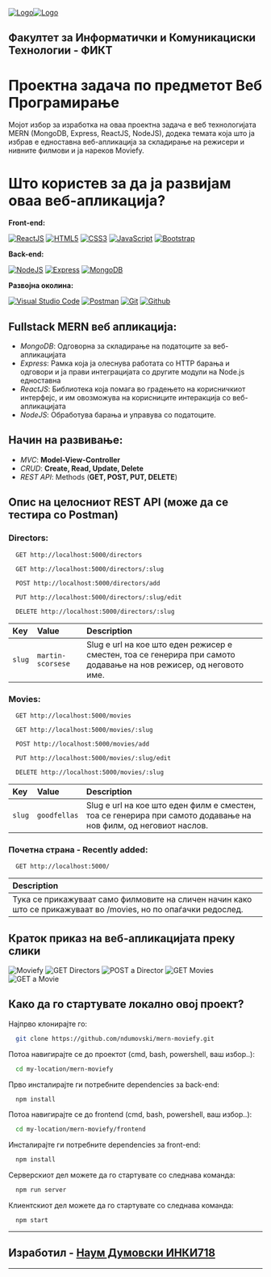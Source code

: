 [![Logo](/img/uklo-logo.png)](https://uklo.edu.mk/)[![Logo](/img/fict-logo.png)](https://fikt.uklo.edu.mk/) 

## **Факултет за Информатички и Комуникациски Технологии - ФИКТ**


# Проектна задача по предметот Веб Програмирање
Мојот избор за изработка на оваа проектна задача е веб технологијата MERN (MongoDB, Express, ReactJS, NodeJS), додека темата која што ја избрав е едноставна веб-апликација за складирање на режисери и нивните филмови и ја нареков Moviefy.

# Што користев за да ја развијам оваа веб-апликација?

**Front-end:**

[![ReactJS](https://img.shields.io/badge/React-20232A?style=for-the-badge&logo=react&logoColor=61DAFB)](https://www.npmjs.com/package/react)
[![HTML5](https://img.shields.io/badge/HTML5-E34F26?style=for-the-badge&logo=html5&logoColor=white)](https://www.w3schools.com/html/)
[![CSS3](https://img.shields.io/badge/CSS3-1572B6?style=for-the-badge&logo=css3&logoColor=white)](https://www.w3schools.com/css/)
[![JavaScript](https://img.shields.io/badge/JavaScript-323330?style=for-the-badge&logo=javascript&logoColor=F7DF1E)](https://www.w3schools.com/js/)
[![Bootstrap](https://img.shields.io/badge/Bootstrap-563D7C?style=for-the-badge&logo=bootstrap&logoColor=white)](https://blog.getbootstrap.com/2022/11/22/bootstrap-5-2-3/)

**Back-end:**

[![NodeJS](https://img.shields.io/badge/Node.js-43853D?style=for-the-badge&logo=node.js&logoColor=white)](https://nodejs.org/en)
[![Express](https://img.shields.io/badge/Express.js-404D59?style=for-the-badge)](https://www.npmjs.com/package/express)
[![MongoDB](https://img.shields.io/badge/MongoDB-4EA94B?style=for-the-badge&logo=mongodb&logoColor=white)](https://www.mongodb.com/)

**Развојна околина:**

[![Visual Studio Code](https://img.shields.io/badge/Visual_Studio_Code-0078D4?style=for-the-badge&logo=visual%20studio%20code&logoColor=white)](https://code.visualstudio.com/)
[![Postman](https://img.shields.io/badge/Postman-100000?style=for-the-badge&logo=Postman&logoColor=white&labelColor=D04C0A&color=D04C0A)](https://www.postman.com/)
[![Git](https://img.shields.io/badge/GIT-E44C30?style=for-the-badge&logo=git&logoColor=white)](https://git-scm.com/)
[![Github](https://img.shields.io/badge/Github-100000?style=for-the-badge&logo=Github&logoColor=white&labelColor=black&color=black)](https://github.com/)

## Fullstack MERN веб апликација:

- *MongoDB*: Одговорна за складирање на податоците за веб-апликацијата
- *Express*: Рамка која ја олеснува работата со HTTP барања и одговори и ја прави интеграцијата со другите модули на Node.js едноставна
- *ReactJS*: Библиотека која помага во градењето на корисничкиот интерфејс, и им овозможува на корисниците интеракција со веб-апликацијата
- *NodeJS*: Обработува барања и управува со податоците.

## Начин на развивање:

- *MVC*: **Model-View-Controller**
- *CRUD*: **Create, Read, Update, Delete**
- *REST API*: Methods (**GET, POST, PUT, DELETE**)

## Опис на целосниот REST API (може да се тестира со Postman)

### Directors:

```http
  GET http://localhost:5000/directors
```
```http
  GET http://localhost:5000/directors/:slug
```
```http
  POST http://localhost:5000/directors/add
```
```http
  PUT http://localhost:5000/directors/:slug/edit
```
```http
  DELETE http://localhost:5000/directors/:slug
```

|    Кey    |   Value  | Description                |
| :-------- | :------- | :------------------------- |
| `slug` | `martin-scorsese` | Slug е url на кое што еден режисер е сместен, тоа се генерира при самото додавање на нов режисер, од неговото име. |

### Movies:

```http
  GET http://localhost:5000/movies
```
```http
  GET http://localhost:5000/movies/:slug
```
```http
  POST http://localhost:5000/movies/add
```
```http
  PUT http://localhost:5000/movies/:slug/edit
```
```http
  DELETE http://localhost:5000/movies/:slug
```

|    Key   |   Value  | Description                |
| :-------- | :------- | :------------------------- |
| `slug` | `goodfellas` | Slug е url на кое што едeн филм е сместен, тоа се генерира при самото додавање на нов филм, од неговиот наслов. |

### Почетна страна  -  Recently added:

```http
  GET http://localhost:5000/
```
| Description                |
| :------------------------- |
| Тука се прикажуваат само филмовите на сличен начин како што се прикажуваат во /movies, но по опаѓачки редослед. |


## Краток приказ на веб-апликацијата преку слики

![Moviefy](/img/screenshots/home.png)
![GET Directors](/img/screenshots/directors.png)
![POST a Director](/img/screenshots/post-director.png)
![GET Movies](/img/screenshots/movies.png)
![GET a Movie](/img/screenshots/show-movie.png)

## Како да го стартувате локално овој проект?

Најпрво клонирајте го:

```bash
  git clone https://github.com/ndumovski/mern-moviefy.git
```

Потоа навигирајте се до проектот (cmd, bash, powershell, ваш избор..):

```bash
  cd my-location/mern-moviefy
```

Прво инсталирајте ги потребните dependencies за back-end:

```bash
  npm install
```
Потоа навигирајте се до frontend (cmd, bash, powershell, ваш избор..):

```bash
  cd my-location/mern-moviefy/frontend
```
Инсталирајте ги потребните dependencies за front-end:

```bash
  npm install
```

Серверскиот дел можете да го стартувате со следнава команда:

```bash
  npm run server
```

Клиентскиот дел можете да го стартувате со следнава команда:

```bash
  npm start
```
- - -
## Изработил - [Наум Думовски ИНКИ718](https://www.w3profile.com/INKI718)
- - -

























